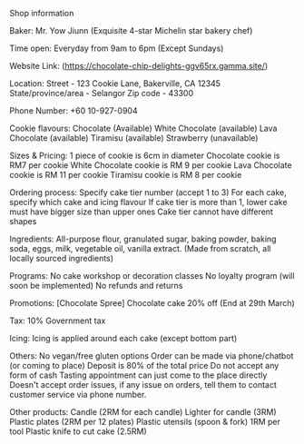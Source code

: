 Shop information

Baker:
Mr. Yow Jiunn (Exquisite 4-star Michelin star bakery chef)

Time open:
Everyday from 9am to 6pm (Except Sundays)

Website Link:
(https://chocolate-chip-delights-ggv65rx.gamma.site/)

Location:
Street - 123 Cookie Lane, Bakerville, CA 12345
State/province/area - Selangor
Zip code - 43300

Phone Number:
+60 10-927-0904

Cookie flavours:
Chocolate (Available)
White Chocolate (available)
Lava Chocolate (available)
Tiramisu (available)
Strawberry (unavailable)

Sizes & Pricing:
1 piece of cookie is 6cm in diameter 
Chocolate cookie is RM7 per cookie
White Chocolate cookie is RM 9 per cookie
Lava Chocolate cookie is RM 11 per cookie
Tiramisu cookie is RM 8 per cookie


Ordering process:
Specify cake tier number (accept 1 to 3)
For each cake, specify which cake and icing flavour
If cake tier is more than 1, lower cake must have bigger size than upper ones
Cake tier cannot have different shapes

Ingredients:
All-purpose flour, granulated sugar, baking powder, baking soda, eggs, milk, vegetable oil, vanilla extract. (Made from scratch, all locally sourced ingredients)

Programs:
No cake workshop or decoration classes
No loyalty program (will soon be implemented)
No refunds and returns

Promotions:
[Chocolate Spree] Chocolate cake 20% off (End at 29th March)

Tax:
10% Government tax

Icing:
Icing is applied around each cake (except bottom part)

Others:
No vegan/free gluten options
Order can be made via phone/chatbot (or coming to place)
Deposit is 80% of the total price
Do not accept any form of cash
Tasting appointment can just come to the place directly
Doesn't accept order issues, if any issue on orders, tell them to contact customer service via phone number.

Other products:
Candle (2RM for each candle)
Lighter for candle (3RM)
Plastic plates (2RM per 12 plates)
Plastic utensils (spoon & fork) 1RM per tool
Plastic knife to cut cake (2.5RM)
